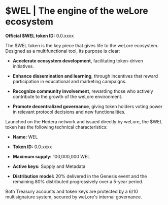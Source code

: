 # $WEL | The engine of the weLore ecosystem

**Official $WEL token ID:** 0.0.xxxx

The $WEL token is the key piece that gives life to the weLore ecosystem. Designed as a multifunctional tool, its purpose is clear:

-   **Accelerate ecosystem development**, facilitating token-driven initiatives.

-   **Enhance dissemination and learning**, through incentives that reward participation in educational and marketing campaigns.

-   **Recognize community involvement**, rewarding those who actively contribute to the growth of the weLore environment.

-   **Promote decentralized governance**, giving token holders voting power in relevant protocol decisions and new functionalities.


Launched on the Hedera network and issued directly by weLore, the $WEL token has the following technical characteristics:

-   **Name:** WEL

-   **Token ID:** 0.0.xxxx

-   **Maximum supply:** 100,000,000 WEL

-   **Active keys:** Supply and Metadata

-   **Distribution model:** 20% delivered in the Genesis event and the remaining 80% distributed progressively over a 5-year period.


Both Treasury accounts and token keys are protected by a 6/10 multisignature system, secured by weLore's internal governance.